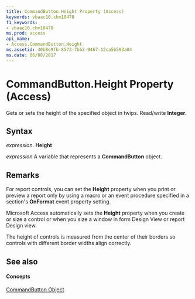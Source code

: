 ```yaml
---
title: CommandButton.Height Property (Access)
keywords: vbaac10.chm10470
f1_keywords:
- vbaac10.chm10470
ms.prod: access
api_name:
- Access.CommandButton.Height
ms.assetid: 40b8e9fb-8573-7bb2-9467-12ca5b593a04
ms.date: 06/08/2017
---
```



# CommandButton.Height Property (Access)

Gets or sets the height of the specified object in twips. Read/write **Integer**.


## Syntax

 _expression_. **Height**

 _expression_ A variable that represents a **CommandButton** object.


## Remarks

For report controls, you can set the **Height** property when you print or preview a report only by using a macro or an event procedure specified in a section's **OnFormat** event property setting.

Microsoft Access automatically sets the **Height** property when you create or size a control or when you size a window in form Design View or report Design view.

The height of controls is measured from the center of their borders so controls with different border widths align correctly. 


## See also


#### Concepts


[CommandButton Object](commandbutton-object-access.md)

